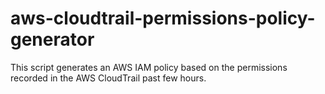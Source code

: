 # aws-cloudtrail-permissions-policy-generator
This script generates an AWS IAM policy based on the permissions recorded in the AWS CloudTrail past few hours.
